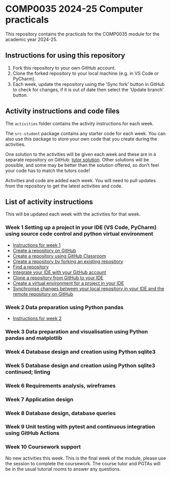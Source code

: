 # COMP0035 2024-25 Computer practicals

This repository contains the practicals for the COMP0035 module for the academic year 2024-25.

## Instructions for using this repository

1. Fork this repository to your own GitHub account.
2. Clone the forked repository to your local machine (e.g. in VS Code or PyCharm).
3. Each week, update the repository using the 'Sync fork' button in GitHub to check for changes, if it is out of date
   then select the 'Update branch' button.

## Activity instructions and code files

The `activities` folder contains the activity instructions for each week.

The `src-student` package contains any starter code for each week. You can also use this package to store your own code
that you create during the activities.

One solution to the activities will be given each week and these are in a separate repository on
GitHub: [tutor solution](). Other solutions will be possible, and some may be better than the solution offered, so don't
feel your code has to match the tutors code!

Activities and code are added each week. You will need to pull updates from the repository to get the latest
activities and code.

## List of activity instructions

This will be updated each week with the activities for that week.

### Week 1 Setting up a project in your IDE (VS Code, PyCharm) using source code control and python virtual environment

- [Instructions for week 1](activities/week1/1-0-instructions.md)
- [Create a repository on GitHub](activities/week1/1-1-create-repository-github.md)
- [Create a repository using GitHub Classroom](activities/week1/1-2-create-repository-github-classroom.md)
- [Create a repository by forking an existing repository](activities/week1/1-3-create-repository-fork.md)
- [Find a repository](activities/week1/1-4-find-repository.md)
- [Integrate your IDE with your GitHub account](activities/week1/1-5-integrate-IDE-github.md)
- [Clone a repository from GitHub to your IDE](activities/week1/1-6-clone-repository.md)
- [Create a virtual environment for a project in your IDE](activities/week1/1-7-create-virtual-environment.md)
- [Synchronise changes between your local repository in your IDE and the remote repository on GitHub](activities/week1/1-8-synch-changes.md)

### Week 2 Data preparation using Python pandas

- [Instructions for week 2](activities/week2/2-0-instructions.md)

### Week 3 Data preparation and visualisation using Python pandas and matplotlib

### Week 4 Database design and creation using Python sqlite3

### Week 5 Database design and creation using Python sqlite3 continued; linting

### Week 6 Requirements analysis, wireframes

### Week 7 Application design

### Week 8 Database design, database queries

### Week 9 Unit testing with pytest and continuous integration using GitHub Actions

### Week 10 Coursework support

No new activities this week. This is the final week of the module, please use the session to complete the coursework.
The course tutor and PGTAs will be in the usual tutorial rooms to answer any questions.